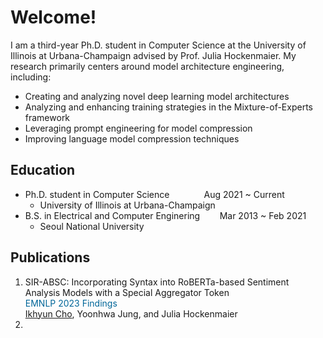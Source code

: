 <style>
r { color: Red }
o { color: Orange }
g { color: Green }
c { color: Cyan }
b { color: Blue }
customb { color: #006699 }
</style>

# Welcome!
I am a third-year Ph.D. student in Computer Science at the University of Illinois at Urbana-Champaign advised by Prof. Julia Hockenmaier. My research primarily centers around model architecture engineering, including: 
- Creating and analyzing novel deep learning model architectures
- Analyzing and enhancing training strategies in the Mixture-of-Experts framework
- Leveraging prompt engineering for model compression
- Improving language model compression techniques

## Education
- Ph.D. student in Computer Science &nbsp;&nbsp;&nbsp;&nbsp;&nbsp;&nbsp;&nbsp;&nbsp;&nbsp;&nbsp;&nbsp;&nbsp; Aug 2021 ~ Current
  - University of Illinois at Urbana-Champaign								       		
- B.S. in Electrical and Computer Enginering  &nbsp;&nbsp;&nbsp;&nbsp;&nbsp;&nbsp; Mar 2013 ~ Feb 2021
  - Seoul National University



## Publications
1. SIR-ABSC: Incorporating Syntax into RoBERTa-based Sentiment Analysis Models with a Special Aggregator Token<br> <customb>EMNLP 2023 Findings</customb> <br><u>Ikhyun Cho</u>, Yoonhwa Jung, and Julia Hockenmaier
2. 

